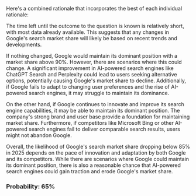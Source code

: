 Here's a combined rationale that incorporates the best of each individual rationale:

The time left until the outcome to the question is known is relatively short, with most data already available. This suggests that any changes in Google's search market share will likely be based on recent trends and developments.

If nothing changed, Google would maintain its dominant position with a market share above 90%. However, there are scenarios where this could change. A significant improvement in AI-powered search engines like ChatGPT Search and Perplexity could lead to users seeking alternative options, potentially causing Google's market share to decline. Additionally, if Google fails to adapt to changing user preferences and the rise of AI-powered search engines, it may struggle to maintain its dominance.

On the other hand, if Google continues to innovate and improve its search engine capabilities, it may be able to maintain its dominant position. The company's strong brand and user base provide a foundation for maintaining market share. Furthermore, if competitors like Microsoft Bing or other AI-powered search engines fail to deliver comparable search results, users might not abandon Google.

Overall, the likelihood of Google's search market share dropping below 85% in 2025 depends on the pace of innovation and adaptation by both Google and its competitors. While there are scenarios where Google could maintain its dominant position, there is also a reasonable chance that AI-powered search engines could gain traction and erode Google's market share.

### Probability: 65%